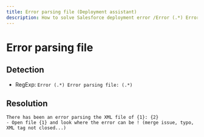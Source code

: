 ```yaml
---
title: Error parsing file (Deployment assistant)
description: How to solve Salesforce deployment error /Error (.*) Error parsing file: (.*)/gm
---
```

<!-- markdownlint-disable MD013 -->
# Error parsing file

## Detection

- RegExp: `Error (.*) Error parsing file: (.*)`

## Resolution

```shell
There has been an error parsing the XML file of {1}: {2}
- Open file {1} and look where the error can be ! (merge issue, typo, XML tag not closed...)
```

